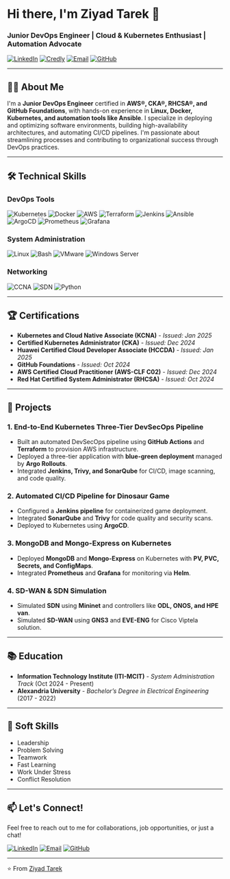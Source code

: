 # Hi there, I'm Ziyad Tarek 👋

### Junior DevOps Engineer | Cloud & Kubernetes Enthusiast | Automation Advocate

[![LinkedIn](https://img.shields.io/badge/LinkedIn-0077B5?style=for-the-badge&logo=linkedin&logoColor=white)](https://www.linkedin.com/in/ziyad-tarek-61a38818b/)
[![Credly](https://img.shields.io/badge/Credly-FF6B00?style=for-the-badge&logo=credly&logoColor=white)](https://www.credly.com/users/ziad-tarek.5e20474b)
[![Email](https://img.shields.io/badge/Gmail-D14836?style=for-the-badge&logo=gmail&logoColor=white)](mailto:ziyadtarek180@gmail.com)
[![GitHub](https://img.shields.io/badge/GitHub-100000?style=for-the-badge&logo=github&logoColor=white)](https://github.com/ziyad-tarek1)

---

## 👨‍💻 About Me

I'm a **Junior DevOps Engineer** certified in **AWS®, CKA®, RHCSA®, and GitHub Foundations**, with hands-on experience in **Linux, Docker, Kubernetes, and automation tools like Ansible**. I specialize in deploying and optimizing software environments, building high-availability architectures, and automating CI/CD pipelines. I'm passionate about streamlining processes and contributing to organizational success through DevOps practices.

---

## 🛠️ Technical Skills

### DevOps Tools
![Kubernetes](https://img.shields.io/badge/Kubernetes-326CE5?style=for-the-badge&logo=kubernetes&logoColor=white)
![Docker](https://img.shields.io/badge/Docker-2496ED?style=for-the-badge&logo=docker&logoColor=white)
![AWS](https://img.shields.io/badge/AWS-232F3E?style=for-the-badge&logo=amazon-aws&logoColor=white)
![Terraform](https://img.shields.io/badge/Terraform-623CE4?style=for-the-badge&logo=terraform&logoColor=white)
![Jenkins](https://img.shields.io/badge/Jenkins-D24939?style=for-the-badge&logo=jenkins&logoColor=white)
![Ansible](https://img.shields.io/badge/Ansible-EE0000?style=for-the-badge&logo=ansible&logoColor=white)
![ArgoCD](https://img.shields.io/badge/ArgoCD-EF7B4D?style=for-the-badge&logo=argo&logoColor=white)
![Prometheus](https://img.shields.io/badge/Prometheus-E6522C?style=for-the-badge&logo=prometheus&logoColor=white)
![Grafana](https://img.shields.io/badge/Grafana-F46800?style=for-the-badge&logo=grafana&logoColor=white)

### System Administration
![Linux](https://img.shields.io/badge/Linux-FCC624?style=for-the-badge&logo=linux&logoColor=black)
![Bash](https://img.shields.io/badge/Bash-4EAA25?style=for-the-badge&logo=gnu-bash&logoColor=white)
![VMware](https://img.shields.io/badge/VMware-607078?style=for-the-badge&logo=vmware&logoColor=white)
![Windows Server](https://img.shields.io/badge/Windows_Server-0078D6?style=for-the-badge&logo=windows&logoColor=white)

### Networking
![CCNA](https://img.shields.io/badge/CCNA-1BA0D7?style=for-the-badge&logo=cisco&logoColor=white)
![SDN](https://img.shields.io/badge/SDN-0085CA?style=for-the-badge&logo=opennetworking&logoColor=white)
![Python](https://img.shields.io/badge/Python-3776AB?style=for-the-badge&logo=python&logoColor=white)

---

## 🏆 Certifications

- **Kubernetes and Cloud Native Associate (KCNA)** - *Issued: Jan 2025*
- **Certified Kubernetes Administrator (CKA)** - *Issued: Dec 2024*
- **Huawei Certified Cloud Developer Associate (HCCDA)** - *Issued: Jan 2025*
- **GitHub Foundations** - *Issued: Oct 2024*
- **AWS Certified Cloud Practitioner (AWS-CLF C02)** - *Issued: Dec 2024*
- **Red Hat Certified System Administrator (RHCSA)** - *Issued: Oct 2024*

---

## 🚀 Projects

### 1. End-to-End Kubernetes Three-Tier DevSecOps Pipeline
- Built an automated DevSecOps pipeline using **GitHub Actions** and **Terraform** to provision AWS infrastructure.
- Deployed a three-tier application with **blue-green deployment** managed by **Argo Rollouts**.
- Integrated **Jenkins, Trivy, and SonarQube** for CI/CD, image scanning, and code quality.

### 2. Automated CI/CD Pipeline for Dinosaur Game
- Configured a **Jenkins pipeline** for containerized game deployment.
- Integrated **SonarQube** and **Trivy** for code quality and security scans.
- Deployed to Kubernetes using **ArgoCD**.

### 3. MongoDB and Mongo-Express on Kubernetes
- Deployed **MongoDB** and **Mongo-Express** on Kubernetes with **PV, PVC, Secrets, and ConfigMaps**.
- Integrated **Prometheus** and **Grafana** for monitoring via **Helm**.

### 4. SD-WAN & SDN Simulation
- Simulated **SDN** using **Mininet** and controllers like **ODL, ONOS, and HPE van**.
- Simulated **SD-WAN** using **GNS3** and **EVE-ENG** for Cisco Viptela solution.

---

## 📚 Education

- **Information Technology Institute (ITI-MCIT)** - *System Administration Track* (Oct 2024 - Present)
- **Alexandria University** - *Bachelor’s Degree in Electrical Engineering* (2017 - 2022)

---

## 🌟 Soft Skills

- Leadership
- Problem Solving
- Teamwork
- Fast Learning
- Work Under Stress
- Conflict Resolution

---

## 📫 Let's Connect!

Feel free to reach out to me for collaborations, job opportunities, or just a chat!

[![LinkedIn](https://img.shields.io/badge/LinkedIn-0077B5?style=for-the-badge&logo=linkedin&logoColor=white)](https://www.linkedin.com/in/ziyad-tarek-61a38818b/)
[![Email](https://img.shields.io/badge/Gmail-D14836?style=for-the-badge&logo=gmail&logoColor=white)](mailto:ziyadtarek180@gmail.com)
[![GitHub](https://img.shields.io/badge/GitHub-100000?style=for-the-badge&logo=github&logoColor=white)](https://github.com/ziyad-tarek1)

---

⭐️ From [Ziyad Tarek](https://github.com/ziyad-tarek1)
